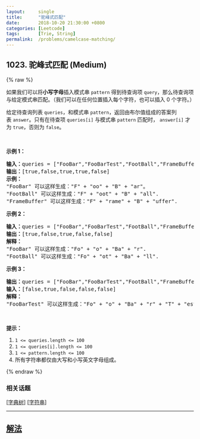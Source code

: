```yaml
---
layout:     single
title:      "驼峰式匹配"
date:       2018-10-20 21:30:00 +0800
categories: [Leetcode]
tags:       [Trie, String]
permalink:  /problems/camelcase-matching/
---
```


## 1023. 驼峰式匹配 (Medium)

{% raw %}

<p>如果我们可以将<strong>小写字母</strong>插入模式串&nbsp;<code>pattern</code>&nbsp;得到待查询项&nbsp;<code>query</code>，那么待查询项与给定模式串匹配。（我们可以在任何位置插入每个字符，也可以插入 0 个字符。）</p>

<p>给定待查询列表&nbsp;<code>queries</code>，和模式串&nbsp;<code>pattern</code>，返回由布尔值组成的答案列表&nbsp;<code>answer</code>。只有在待查项&nbsp;<code>queries[i]</code> 与模式串&nbsp;<code>pattern</code> 匹配时，&nbsp;<code>answer[i]</code>&nbsp;才为 <code>true</code>，否则为 <code>false</code>。</p>

<p>&nbsp;</p>

<p><strong>示例 1：</strong></p>

<pre><strong>输入：</strong>queries = [&quot;FooBar&quot;,&quot;FooBarTest&quot;,&quot;FootBall&quot;,&quot;FrameBuffer&quot;,&quot;ForceFeedBack&quot;], pattern = &quot;FB&quot;
<strong>输出：</strong>[true,false,true,true,false]
<strong>示例：</strong>
&quot;FooBar&quot; 可以这样生成：&quot;F&quot; + &quot;oo&quot; + &quot;B&quot; + &quot;ar&quot;。
&quot;FootBall&quot; 可以这样生成：&quot;F&quot; + &quot;oot&quot; + &quot;B&quot; + &quot;all&quot;.
&quot;FrameBuffer&quot; 可以这样生成：&quot;F&quot; + &quot;rame&quot; + &quot;B&quot; + &quot;uffer&quot;.</pre>

<p><strong>示例 2：</strong></p>

<pre><strong>输入：</strong>queries = [&quot;FooBar&quot;,&quot;FooBarTest&quot;,&quot;FootBall&quot;,&quot;FrameBuffer&quot;,&quot;ForceFeedBack&quot;], pattern = &quot;FoBa&quot;
<strong>输出：</strong>[true,false,true,false,false]
<strong>解释：</strong>
&quot;FooBar&quot; 可以这样生成：&quot;Fo&quot; + &quot;o&quot; + &quot;Ba&quot; + &quot;r&quot;.
&quot;FootBall&quot; 可以这样生成：&quot;Fo&quot; + &quot;ot&quot; + &quot;Ba&quot; + &quot;ll&quot;.
</pre>

<p><strong>示例 3：</strong></p>

<pre><strong>输出：</strong>queries = [&quot;FooBar&quot;,&quot;FooBarTest&quot;,&quot;FootBall&quot;,&quot;FrameBuffer&quot;,&quot;ForceFeedBack&quot;], pattern = &quot;FoBaT&quot;
<strong>输入：</strong>[false,true,false,false,false]
<strong>解释： </strong>
&quot;FooBarTest&quot; 可以这样生成：&quot;Fo&quot; + &quot;o&quot; + &quot;Ba&quot; + &quot;r&quot; + &quot;T&quot; + &quot;est&quot;.
</pre>

<p>&nbsp;</p>

<p><strong>提示：</strong></p>

<ol>
	<li><code>1 &lt;= queries.length &lt;= 100</code></li>
	<li><code>1 &lt;= queries[i].length &lt;= 100</code></li>
	<li><code>1 &lt;= pattern.length &lt;= 100</code></li>
	<li>所有字符串都仅由大写和小写英文字母组成。</li>
</ol>

{% endraw %}

### 相关话题
  [[字典树](https://github.com/openset/leetcode/tree/master/tag/trie/README.md)]
  [[字符串](https://github.com/openset/leetcode/tree/master/tag/string/README.md)]

---

## [解法](https://github.com/openset/leetcode/tree/master/problems/camelcase-matching)
